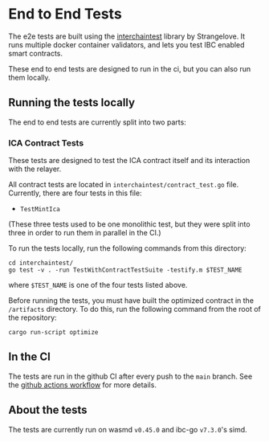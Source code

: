 # End to End Tests

The e2e tests are built using the [interchaintest](https://github.com/strangelove-ventures/interchaintest) library by Strangelove. It runs multiple docker container validators, and lets you test IBC enabled smart contracts.

These end to end tests are designed to run in the ci, but you can also run them locally.

## Running the tests locally

The end to end tests are currently split into two parts:

### ICA Contract Tests

These tests are designed to test the ICA contract itself and its interaction with the relayer.

All contract tests are located in `interchaintest/contract_test.go` file. Currently, there are four tests in this file:

- `TestMintIca`

(These three tests used to be one monolithic test, but they were split into three in order to run them in parallel in the CI.)

To run the tests locally, run the following commands from this directory:

```text
cd interchaintest/
go test -v . -run TestWithContractTestSuite -testify.m $TEST_NAME
```

where `$TEST_NAME` is one of the four tests listed above.

Before running the tests, you must have built the optimized contract in the `/artifacts` directory. To do this, run the following command from the root of the repository:

```text
cargo run-script optimize
```

## In the CI

The tests are run in the github CI after every push to the `main` branch. See the [github actions workflow](https://github.com/srdtrk/cw-ica-controller/blob/main/.github/workflows/e2e.yml) for more details.

## About the tests

The tests are currently run on wasmd `v0.45.0` and ibc-go `v7.3.0`'s simd.
